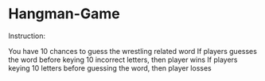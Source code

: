 # Hangman-Game

Instruction:

You have 10 chances to guess the wrestling related word
If players guesses the word before keying 10 incorrect letters, then player wins
If players keying 10 letters before guessing the word, then player losses
